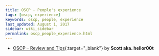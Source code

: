 ```yaml
---
title: OSCP - People's experience
tags: [oscp, experience]
keywords: oscp, people, experience
last_updated: August 1, 2017
sidebar: wiki_sidebar
permalink: oscp_people_experience.html
---
```


* [OSCP – Review and Tips](https://hackmethod.com/oscp-review-tips/){:target="_blank"} by **Scott aka. hellor00t**
